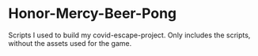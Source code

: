 # Honor-Mercy-Beer-Pong

Scripts I used to build my covid-escape-project. Only includes the scripts, without the assets used for the game. 

